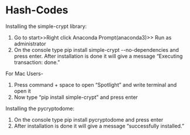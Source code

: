 # Hash-Codes

Installing the simple-crypt library:
1. Go to start>>Right click Anaconda Prompt(anaconda3)>> Run as
administrator
2. On the console type pip install simple-crypt --no-dependencies and press enter. After installation is done it will give a message “Executing transaction: done.”

For Mac Users- 
1. Press command + space to open “Spotlight” and write terminal and open it
2. Now type “pip install simple-crypt” and press enter

Installing the pycryptodome:
1. On the console type pip install pycryptodome and press enter
2. After installation is done it will give a message “successfully installed.”

